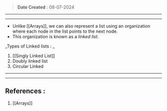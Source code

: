  >**Date Created** : 08-07-2024
--- 
---
- Unlike [[Arrays]], we can also represent a list using an organization where each node in the list points to the next node.
- This organization is known as a _linked list_.

 _Types of Linked lists : _
1. [[Singly Linked List]]
2. Doubly linked list
3. Circular Linked

---
---
## References :
1. [[Arrays]]